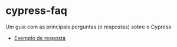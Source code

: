 # cypress-faq
Um guia com as principais perguntas (e respostas) sobre o Cypress

- [Exemplo de resposta](/respostas/arquivo.md "Exemplo de resposta")

